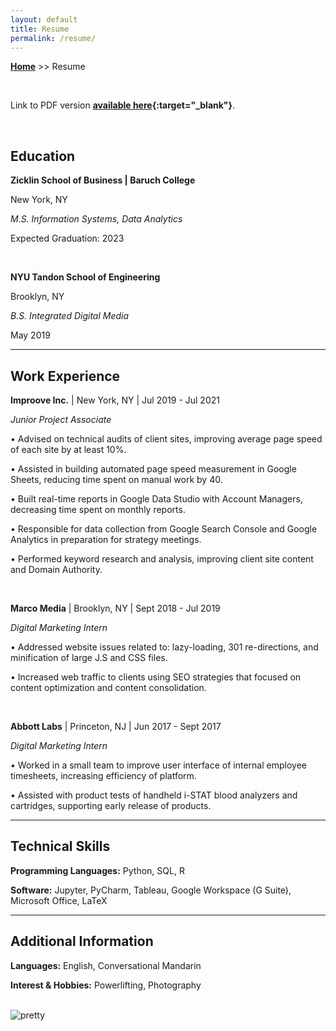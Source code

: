 ```yaml
---
layout: default
title: Resume
permalink: /resume/
---
```

**[Home](https://xyjiang970.github.io/portfolio/)** >> Resume

<br>

Link to PDF version **[available here](/jason_resume.pdf){:target="_blank"}**.

<br>

## Education
**Zicklin School of Business \| Baruch College**

New York, NY

_M.S. Information Systems, Data Analytics_

Expected Graduation: 2023

<br>

**NYU Tandon School of Engineering**

Brooklyn, NY

_B.S. Integrated Digital Media_

May 2019

-----------------------------
## Work Experience
**Improove Inc.** \| New York, NY \| Jul 2019 - Jul 2021

_Junior Project Associate_

• Advised on technical audits of client sites, improving average page speed of each site by at least 10%.

• Assisted in building automated page speed measurement in Google Sheets, reducing time spent on manual work by 40.

• Built real-time reports in Google Data Studio with Account Managers, decreasing time spent on monthly reports.

• Responsible for data collection from Google Search Console and Google Analytics in preparation for strategy meetings.

• Performed keyword research and analysis, improving client site content and Domain Authority.

<br>

**Marco Media** \| Brooklyn, NY \| Sept 2018 - Jul 2019

_Digital Marketing Intern_

• Addressed website issues related to: lazy-loading, 301 re-directions, and minification of large J.S and CSS files.

• Increased web traffic to clients using SEO strategies that focused on content optimization and content consolidation.

<br>

**Abbott Labs** \| Princeton, NJ \| Jun 2017 - Sept 2017

_Digital Marketing Intern_

• Worked in a small team to improve user interface of internal employee timesheets, increasing efficiency of platform.

• Assisted with product tests of handheld i-STAT blood analyzers and cartridges, supporting early release of products.

-----------------------------
## Technical Skills
**Programming Languages:** Python, SQL, R

**Software:** Jupyter, PyCharm, Tableau, Google Workspace (G Suite), Microsoft Office, LaTeX

-----------------------------
## Additional Information
**Languages:** English, Conversational Mandarin

**Interest & Hobbies:** Powerlifting, Photography

<br>

<img src="/portfolio/pretty.png" alt="pretty" align="center">
